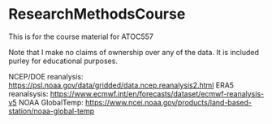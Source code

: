 # ResearchMethodsCourse
This is for the course material for ATOC557

Note that I make no claims of ownership over any of the data. It is included purley for educational purposes.

NCEP/DOE reanalysis: https://psl.noaa.gov/data/gridded/data.ncep.reanalysis2.html
ERA5 reanalsysis: https://www.ecmwf.int/en/forecasts/dataset/ecmwf-reanalysis-v5
NOAA GlobalTemp: https://www.ncei.noaa.gov/products/land-based-station/noaa-global-temp
